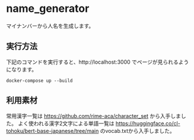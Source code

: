 # name_generator
マイナンバーから人名を生成します。

## 実行方法
下記のコマンドを実行すると、http://localhost:3000 でページが見られるようになります。

```
docker-compose up --build
```


## 利用素材
常用漢字一覧は https://github.com/rime-aca/character_set から入手しました。
よく使われる漢字2文字による単語一覧は https://huggingface.co/cl-tohoku/bert-base-japanese/tree/main のvocab.txtから入手しました。